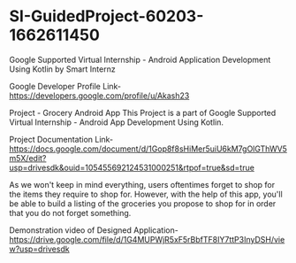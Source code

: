 # SI-GuidedProject-60203-1662611450
Google Supported Virtual Internship - Android Application Development Using Kotlin by Smart Internz

Google Developer Profile Link-https://developers.google.com/profile/u/Akash23

Project - Grocery Android App This Project is a part of Google Supported Virtual Internship - Android App Development Using Kotlin.

Project Documentation Link-https://docs.google.com/document/d/1Gop8f8sHiMer5uiU6kM7gOlGThWV5m5X/edit?usp=drivesdk&ouid=105455692124531000251&rtpof=true&sd=true 

As we won't keep in mind everything, users oftentimes forget to shop for the items they require to shop for. However, with the help of this app, you'll be able to build a listing of the groceries you propose to shop for in order that you do not forget something.

Demonstration video of Designed Application- https://drive.google.com/file/d/1G4MUPWjR5xF5rBbfTF8IY7ttP3InyDSH/view?usp=drivesdk 
